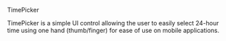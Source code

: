 TimePicker

TimePicker is a simple UI control allowing the user to easily 
select 24-hour time using one hand (thumb/finger) for ease of 
use on mobile applications. 